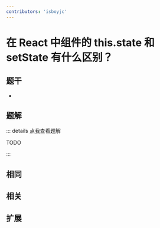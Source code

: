 ```yaml
---
contributors: 'isboyjc'
---
```


# 在 React 中组件的 this.state 和 setState 有什么区别？


## 题干

- 



## 题解

::: details 点我查看题解

  TODO

:::



## 相同


## 相关


## 扩展

